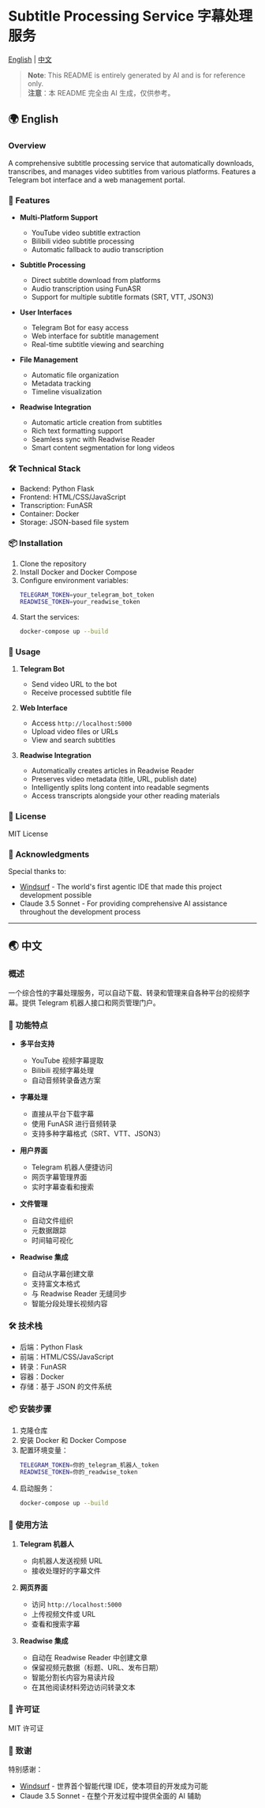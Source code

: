 # Subtitle Processing Service 字幕处理服务

[English](#english) | [中文](#chinese)

> **Note**: This README is entirely generated by AI and is for reference only.  
> **注意**：本 README 完全由 AI 生成，仅供参考。

<a name="english"></a>
## 🌍 English

### Overview
A comprehensive subtitle processing service that automatically downloads, transcribes, and manages video subtitles from various platforms. Features a Telegram bot interface and a web management portal.

### 🚀 Features
- **Multi-Platform Support**
  - YouTube video subtitle extraction
  - Bilibili video subtitle processing
  - Automatic fallback to audio transcription
  
- **Subtitle Processing**
  - Direct subtitle download from platforms
  - Audio transcription using FunASR
  - Support for multiple subtitle formats (SRT, VTT, JSON3)
  
- **User Interfaces**
  - Telegram Bot for easy access
  - Web interface for subtitle management
  - Real-time subtitle viewing and searching
  
- **File Management**
  - Automatic file organization
  - Metadata tracking
  - Timeline visualization

- **Readwise Integration**
  - Automatic article creation from subtitles
  - Rich text formatting support
  - Seamless sync with Readwise Reader
  - Smart content segmentation for long videos

### 🛠️ Technical Stack
- Backend: Python Flask
- Frontend: HTML/CSS/JavaScript
- Transcription: FunASR
- Container: Docker
- Storage: JSON-based file system

### 📦 Installation
1. Clone the repository
2. Install Docker and Docker Compose
3. Configure environment variables:
   ```bash
   TELEGRAM_TOKEN=your_telegram_bot_token
   READWISE_TOKEN=your_readwise_token
   ```
4. Start the services:
   ```bash
   docker-compose up --build
   ```

### 🔧 Usage
1. **Telegram Bot**
   - Send video URL to the bot
   - Receive processed subtitle file
   
2. **Web Interface**
   - Access `http://localhost:5000`
   - Upload video files or URLs
   - View and search subtitles

3. **Readwise Integration**
   - Automatically creates articles in Readwise Reader
   - Preserves video metadata (title, URL, publish date)
   - Intelligently splits long content into readable segments
   - Access transcripts alongside your other reading materials

### 📝 License
MIT License

### 🙏 Acknowledgments
Special thanks to:
- [Windsurf](https://github.com/codeium/windsurf) - The world's first agentic IDE that made this project development possible
- Claude 3.5 Sonnet - For providing comprehensive AI assistance throughout the development process

---

<a name="chinese"></a>
## 🌏 中文

### 概述
一个综合性的字幕处理服务，可以自动下载、转录和管理来自各种平台的视频字幕。提供 Telegram 机器人接口和网页管理门户。

### 🚀 功能特点
- **多平台支持**
  - YouTube 视频字幕提取
  - Bilibili 视频字幕处理
  - 自动音频转录备选方案
  
- **字幕处理**
  - 直接从平台下载字幕
  - 使用 FunASR 进行音频转录
  - 支持多种字幕格式（SRT、VTT、JSON3）
  
- **用户界面**
  - Telegram 机器人便捷访问
  - 网页字幕管理界面
  - 实时字幕查看和搜索
  
- **文件管理**
  - 自动文件组织
  - 元数据跟踪
  - 时间轴可视化

- **Readwise 集成**
  - 自动从字幕创建文章
  - 支持富文本格式
  - 与 Readwise Reader 无缝同步
  - 智能分段处理长视频内容

### 🛠️ 技术栈
- 后端：Python Flask
- 前端：HTML/CSS/JavaScript
- 转录：FunASR
- 容器：Docker
- 存储：基于 JSON 的文件系统

### 📦 安装步骤
1. 克隆仓库
2. 安装 Docker 和 Docker Compose
3. 配置环境变量：
   ```bash
   TELEGRAM_TOKEN=你的_telegram_机器人_token
   READWISE_TOKEN=你的_readwise_token
   ```
4. 启动服务：
   ```bash
   docker-compose up --build
   ```

### 🔧 使用方法
1. **Telegram 机器人**
   - 向机器人发送视频 URL
   - 接收处理好的字幕文件
   
2. **网页界面**
   - 访问 `http://localhost:5000`
   - 上传视频文件或 URL
   - 查看和搜索字幕

3. **Readwise 集成**
   - 自动在 Readwise Reader 中创建文章
   - 保留视频元数据（标题、URL、发布日期）
   - 智能分割长内容为易读片段
   - 在其他阅读材料旁边访问转录文本

### 📝 许可证
MIT 许可证

### 🙏 致谢
特别感谢：
- [Windsurf](https://github.com/codeium/windsurf) - 世界首个智能代理 IDE，使本项目的开发成为可能
- Claude 3.5 Sonnet - 在整个开发过程中提供全面的 AI 辅助
